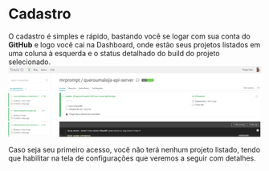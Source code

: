 # <a name="cadastro"></a> Cadastro

O cadastro é simples e rápido, bastando você se logar com sua conta do **GitHub** e logo você cai na Dashboard,
onde estão seus projetos listados em uma coluna à esquerda e o status detalhado do build do projeto selecionado.
<img src="assets/shot-travis-dashboard.png" class="img img-responsive" alt="Travis-CI - Dashboard">

Caso seja seu primeiro acesso, você não terá nenhum projeto listado, tendo que habilitar na tela de configurações que
veremos a seguir com detalhes.
